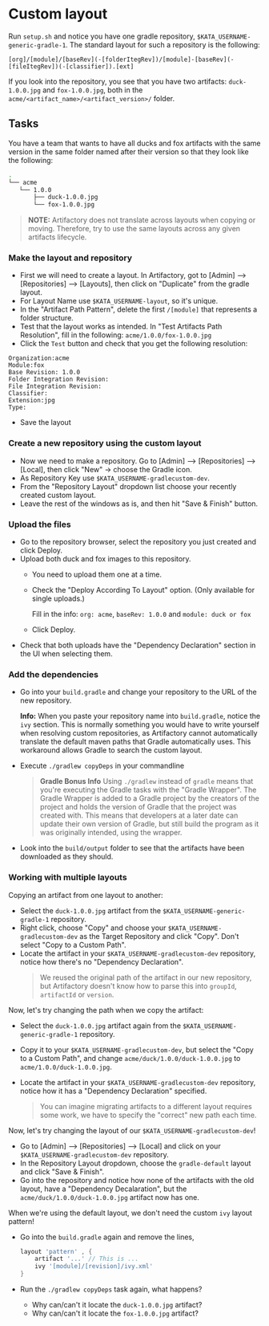 # Custom layout

Run `setup.sh` and notice you have one gradle repository, `$KATA_USERNAME-generic-gradle-1`.
The standard layout for such a repository is the following:

```
[org]/[module]/[baseRev](-[folderItegRev])/[module]-[baseRev](-[fileItegRev])(-[classifier]).[ext]
```

If you look into the repository, you see that you have two artifacts: `duck-1.0.0.jpg` and `fox-1.0.0.jpg`, both in the `acme/<artifact_name>/<artifact_version>/` folder.

## Tasks

You have a team that wants to have all ducks and fox artifacts with the same version in the same folder named after their version so that they look like the following:

```bash
.
└── acme
   └── 1.0.0
       ├── duck-1.0.0.jpg
       └── fox-1.0.0.jpg

```

> **NOTE:** Artifactory does not translate across layouts when copying or moving. Therefore, try to use the same layouts across any given artifacts lifecycle.

### Make the layout and repository

* First we will need to create a layout. In Artifactory, got to [Admin] —> [Repositories] —> [Layouts], then click on "Duplicate" from the gradle layout.
* For Layout Name use `$KATA_USERNAME-layout`, so it's unique.
* In the "Artifact Path Pattern", delete the first `/[module]` that represents a folder structure.
* Test that the layout works as intended. In "Test Artifacts Path Resolution", fill in the following: `acme/1.0.0/fox-1.0.0.jpg`
* Click the `Test` button and check that you get the following resolution:

```
Organization:acme
Module:fox
Base Revision: 1.0.0
Folder Integration Revision:
File Integration Revision:
Classifier:
Extension:jpg
Type:
```

* Save the layout

### Create a new repository using the custom layout

* Now we need to make a repository. Go to [Admin] —> [Repositories] —> [Local], then click "New" -> choose the Gradle icon.
* As Repository Key use `$KATA_USERNAME-gradlecustom-dev`.
* From the "Repository Layout" dropdown list choose your recently created custom layout.
* Leave the rest of the windows as is, and then hit "Save & Finish" button.

### Upload the files

* Go to the repository browser, select the repository you just created and click Deploy.
* Upload both duck and fox images to this repository.
  * You need to upload them one at a time.
  * Check the "Deploy According To Layout" option. (Only available for single uploads.)

    Fill in the info: `org: acme`, `baseRev: 1.0.0` and `module: duck or fox`
  * Click Deploy.
* Check that both uploads have the "Dependency Declaration"
    section in the UI when selecting them.

### Add the dependencies

* Go into your `build.gradle` and change your repository to the URL of the new repository.

    **Info:** When you paste your repository name into `build.gradle`, notice the `ivy` section. This is normally something you would have to write yourself when resolving custom repositories, as Artifactory cannot automatically translate the default maven paths that Gradle automatically uses. This workaround allows Gradle to search the custom layout.

* Execute `./gradlew copyDeps` in your commandline
    > **Gradle Bonus Info**
    > Using `./gradlew` instead of `gradle` means that you're executing the Gradle tasks
    > with the "Gradle Wrapper". The Gradle Wrapper is added to a Gradle project by the
    > creators of the project and holds the version of Gradle that the project was
    > created with. This means that developers at a later date can update their own version
    > of Gradle, but still build the program as it was originally intended, using the wrapper.

* Look into the `build/output` folder to see that the artifacts have been downloaded as they should.

### Working with multiple layouts

Copying an artifact from one layout to another:

* Select the `duck-1.0.0.jpg` artifact from the
    `$KATA_USERNAME-generic-gradle-1` repository.
* Right click, choose "Copy" and choose your `$KATA_USERNAME-gradlecustom-dev`
    as the Target Repository and click "Copy". Don't select "Copy to a Custom Path".
* Locate the artifact in your `$KATA_USERNAME-gradlecustom-dev` repository,
    notice how there's no "Dependency Declaration".
    > We reused the original path of the artifact in our new repository,
    > but Artifactory doesn't know how to
    > parse this into `groupId`, `artifactId` or `version`.

Now, let's try changing the path when we copy the artifact:

* Select the `duck-1.0.0.jpg` artifact again from the
    `$KATA_USERNAME-generic-gradle-1` repository.
* Copy it to your `$KATA_USERNAME-gradlecustom-dev`, but select the
    "Copy to a Custom Path", and change
    `acme/duck/1.0.0/duck-1.0.0.jpg` to `acme/1.0.0/duck-1.0.0.jpg`.
* Locate the artifact in your `$KATA_USERNAME-gradlecustom-dev` repository,
    notice how it has a "Dependency Declaration" specified.

    > You can imagine migrating artifacts to a different layout requires some work,
    > we have to specify the "correct" new path each time.

Now, let's try changing the layout of our `$KATA_USERNAME-gradlecustom-dev`!

* Go to [Admin] —> [Repositories] —> [Local] and click on your
    `$KATA_USERNAME-gradlecustom-dev` repository.
* In the Repository Layout dropdown, choose the `gradle-default` layout
    and click "Save & Finish".
* Go into the repository and notice how none of the artifacts with the old layout,
    have a "Dependency Decalaration", but the `acme/duck/1.0.0/duck-1.0.0.jpg`
    artifact now has one.

When we're using the default layout, we don't need the custom `ivy` layout pattern!

* Go into the `build.gradle` again and remove the lines,

    ```groovy
    layout 'pattern' , {
        artifact '...' // This is ...
        ivy '[module]/[revision]/ivy.xml'
    }
    ```

* Run the `./gradlew copyDeps` task again, what happens?
  * Why can/can't it locate the `duck-1.0.0.jpg` artifact?
  * Why can/can't it locate the `fox-1.0.0.jpg` artifact?
